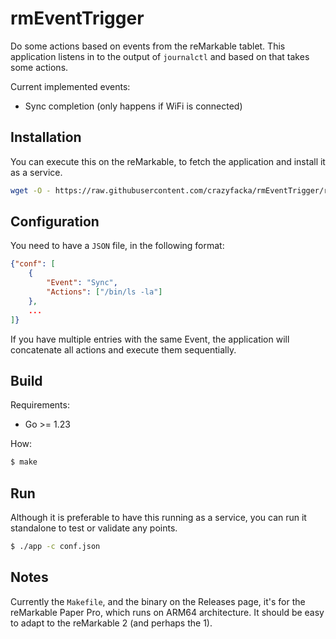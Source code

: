 # rmEventTrigger

Do some actions based on events from the reMarkable tablet. This application listens in to the output of `journalctl` and based on that takes some actions.

Current implemented events:
* Sync completion (only happens if WiFi is connected)

## Installation

You can execute this on the reMarkable, to fetch the application and install it as a service.

```bash
wget -O - https://raw.githubusercontent.com/crazyfacka/rmEventTrigger/refs/heads/main/install.sh | bash
```

## Configuration

You need to have a `JSON` file, in the following format:

```json
{"conf": [
    {
        "Event": "Sync",
        "Actions": ["/bin/ls -la"]
    },
    ...
]}
```

If you have multiple entries with the same Event, the application will concatenate all actions and execute them sequentially.

## Build

Requirements:
* Go >= 1.23

How:
```bash
$ make
```

## Run

Although it is preferable to have this running as a service, you can run it standalone to test or validate any points.

```bash
$ ./app -c conf.json
```

## Notes

Currently the `Makefile`, and the binary on the Releases page, it's for the reMarkable Paper Pro, which runs on ARM64 architecture. It should be easy to adapt to the reMarkable 2 (and perhaps the 1).